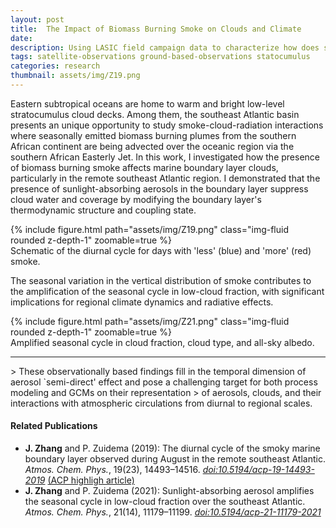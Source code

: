 ```yaml
---
layout: post
title:  The Impact of Biomass Burning Smoke on Clouds and Climate
date: 
description: Using LASIC field campaign data to characterize how does sunlight-absorbing aerosols affect marine stratocumulus clouds
tags: satellite-observations ground-based-observations statocumulus
categories: research
thumbnail: assets/img/Z19.png
---
```


Eastern subtropical oceans are home to warm and bright low-level stratocumulus cloud decks. Among them, the southeast Atlantic basin presents an unique opportunity to study smoke-cloud-radiation interactions where seasonally emitted biomass burning plumes from the southern African continent are being advected over the oceanic region via the southern African Easterly Jet. In this work, I investigated how the presence of biomass burning smoke affects marine boundary layer clouds, particularly in the remote southeast Atlantic region. I demonstrated that the presence of sunlight-absorbing aerosols in the boundary layer suppress cloud water and coverage by modifying the boundary layer's thermodynamic structure and coupling state. 

<div class="row mt-3">
    <div class="col-sm mt-3 mt-md-0">
        {% include figure.html path="assets/img/Z19.png" class="img-fluid rounded z-depth-1" zoomable=true %}
    </div>
</div>
<div class="caption">
    Schematic of the diurnal cycle for days with 'less' (blue) and 'more' (red) smoke.
</div>

The seasonal variation in the vertical distribution of smoke contributes to the amplification of the seasonal cycle in low-cloud fraction, with significant implications for regional climate dynamics and radiative effects. 

<div class="row mt-3">
    <div class="col-sm mt-3 mt-md-0">
        {% include figure.html path="assets/img/Z21.png" class="img-fluid rounded z-depth-1" zoomable=true %}
    </div>
</div>
<div class="caption">
    Amplified seasonal cycle in cloud fraction, cloud type, and all-sky albedo.
</div>

<hr>
> These observationally based findings fill in the temporal dimension of aerosol `semi-direct' effect and pose a challenging target for both process modeling and GCMs on their representation > of aerosols, clouds, and their interactions with atmospheric circulations from diurnal to regional scales.

#### Related Publications
- **J. Zhang** and P. Zuidema (2019): The diurnal cycle of the smoky marine boundary layer observed during August in the remote southeast Atlantic. _Atmos. Chem. Phys._, 19(23), 14493–14516. [*doi:10.5194/acp-19-14493-2019*](https://doi.org/10.5194/acp-19-14493-2019) [(ACP highligh article)](#) <i class="far fa-star"></i> 
- **J. Zhang** and P. Zuidema (2021): Sunlight-absorbing aerosol amplifies the seasonal cycle in low-cloud fraction over the southeast Atlantic. _Atmos. Chem. Phys._, 21(14), 11179–11199. [*doi:10.5194/acp-21-11179-2021*](https://doi.org/10.5194/acp-21-11179-2021)
